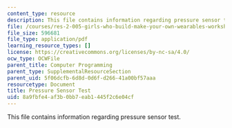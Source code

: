 ```yaml
---
content_type: resource
description: This file contains information regarding pressure sensor test.
file: /courses/res-2-005-girls-who-build-make-your-own-wearables-workshop-spring-2015/8a9fbfe4af3b0bb7eab1445f2c6e04cf_MITRES_2_005S15_Pressure.pdf
file_size: 596681
file_type: application/pdf
learning_resource_types: []
license: https://creativecommons.org/licenses/by-nc-sa/4.0/
ocw_type: OCWFile
parent_title: Computer Programming
parent_type: SupplementalResourceSection
parent_uid: 5f06dcfb-6d8d-0d6f-d266-41a00bf57aaa
resourcetype: Document
title: Pressure Sensor Test
uid: 8a9fbfe4-af3b-0bb7-eab1-445f2c6e04cf
---
```

This file contains information regarding pressure sensor test.